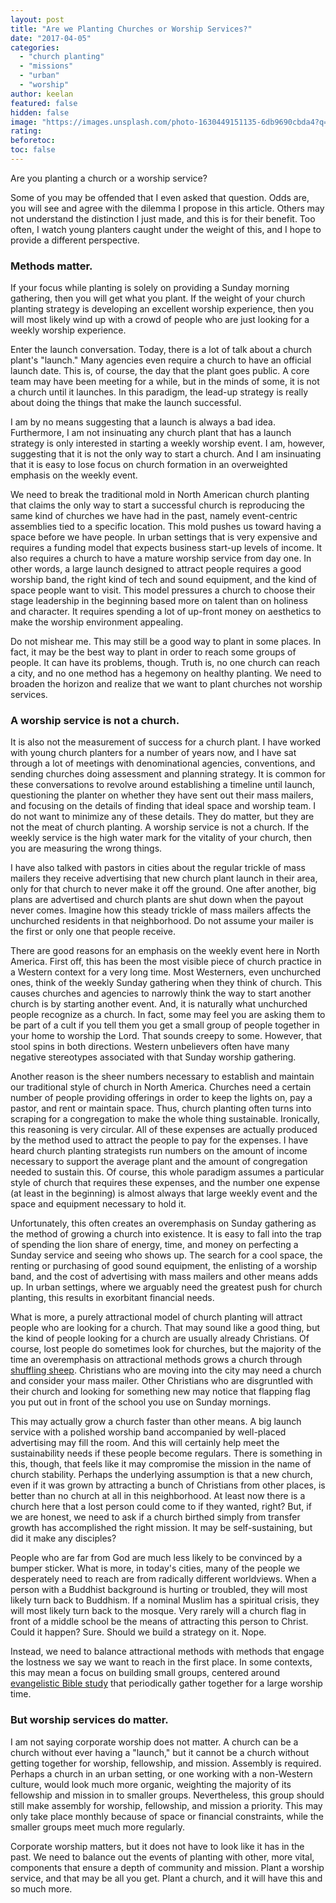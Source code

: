 ```yaml
---
layout: post
title: "Are we Planting Churches or Worship Services?"
date: "2017-04-05"
categories: 
  - "church planting"
  - "missions"
  - "urban"
  - "worship"
author: keelan
featured: false
hidden: false
image: "https://images.unsplash.com/photo-1630449151135-6db9690cbda4?q=80&w=2070&auto=format&fit=crop&ixlib=rb-4.0.3&ixid=M3wxMjA3fDB8MHxwaG90by1wYWdlfHx8fGVufDB8fHx8fA%3D%3D"
rating:
beforetoc:
toc: false
---
```


Are you planting a church or a worship service?

Some of you may be offended that I even asked that question. Odds are, you will see and agree with the dilemma I propose in this article. Others may not understand the distinction I just made, and this is for their benefit. Too often, I watch young planters caught under the weight of this, and I hope to provide a different perspective.

### Methods matter.

If your focus while planting is solely on providing a Sunday morning gathering, then you will get what you plant. If the weight of your church planting strategy is developing an excellent worship experience, then you will most likely wind up with a crowd of people who are just looking for a weekly worship experience.

Enter the launch conversation. Today, there is a lot of talk about a church plant's "launch." Many agencies even require a church to have an official launch date. This is, of course, the day that the plant goes public. A core team may have been meeting for a while, but in the minds of some, it is not a church until it launches. In this paradigm, the lead-up strategy is really about doing the things that make the launch successful.

I am by no means suggesting that a launch is always a bad idea. Furthermore, I am not insinuating any church plant that has a launch strategy is only interested in starting a weekly worship event. I am, however, suggesting that it is not the only way to start a church. And I am insinuating that it is easy to lose focus on church formation in an overweighted emphasis on the weekly event.

We need to break the traditional mold in North American church planting that claims the only way to start a successful church is reproducing the same kind of churches we have had in the past, namely event-centric assemblies tied to a specific location. This mold pushes us toward having a space before we have people. In urban settings that is very expensive and requires a funding model that expects business start-up levels of income. It also requires a church to have a mature worship service from day one. In other words, a large launch designed to attract people requires a good worship band, the right kind of tech and sound equipment, and the kind of space people want to visit. This model pressures a church to choose their stage leadership in the beginning based more on talent than on holiness and character. It requires spending a lot of up-front money on aesthetics to make the worship environment appealing.

Do not mishear me. This may still be a good way to plant in some places. In fact, it may be the best way to plant in order to reach some groups of people. It can have its problems, though. Truth is, no one church can reach a city, and no one method has a hegemony on healthy planting. We need to broaden the horizon and realize that we want to plant churches not worship services.

### A worship service is not a church.

It is also not the measurement of success for a church plant. I have worked with young church planters for a number of years now, and I have sat through a lot of meetings with denominational agencies, conventions, and sending churches doing assessment and planning strategy. It is common for these conversations to revolve around establishing a timeline until launch, questioning the planter on whether they have sent out their mass mailers, and focusing on the details of finding that ideal space and worship team. I do not want to minimize any of these details. They do matter, but they are not the meat of church planting. A worship service is not a church. If the weekly service is the high water mark for the vitality of your church, then you are measuring the wrong things.

I have also talked with pastors in cities about the regular trickle of mass mailers they receive advertising that new church plant launch in their area, only for that church to never make it off the ground. One after another, big plans are advertised and church plants are shut down when the payout never comes. Imagine how this steady trickle of mass mailers affects the unchurched residents in that neighborhood. Do not assume your mailer is the first or only one that people receive. 

There are good reasons for an emphasis on the weekly event here in North America. First off, this has been the most visible piece of church practice in a Western context for a very long time. Most Westerners, even unchurched ones, think of the weekly Sunday gathering when they think of church. This causes churches and agencies to narrowly think the way to start another church is by starting another event. And, it is naturally what unchurched people recognize as a church. In fact, some may feel you are asking them to be part of a cult if you tell them you get a small group of people together in your home to worship the Lord. That sounds creepy to some. However, that stool spins in both directions. Western unbelievers often have many negative stereotypes associated with that Sunday worship gathering.

Another reason is the sheer numbers necessary to establish and maintain our traditional style of church in North America. Churches need a certain number of people providing offerings in order to keep the lights on, pay a pastor, and rent or maintain space. Thus, church planting often turns into scraping for a congregation to make the whole thing sustainable. Ironically, this reasoning is very circular. All of these expenses are actually produced by the method used to attract the people to pay for the expenses. I have heard church planting strategists run numbers on the amount of income necessary to support the average plant and the amount of congregation needed to sustain this. Of course, this whole paradigm assumes a particular style of church that requires these expenses, and the number one expense (at least in the beginning) is almost always that large weekly event and the space and equipment necessary to hold it.

Unfortunately, this often creates an overemphasis on Sunday gathering as the method of growing a church into existence. It is easy to fall into the trap of spending the lion share of energy, time, and money on perfecting a Sunday service and seeing who shows up. The search for a cool space, the renting or purchasing of good sound equipment, the enlisting of a worship band, and the cost of advertising with mass mailers and other means adds up. In urban settings, where we arguably need the greatest push for church planting, this results in exorbitant financial needs.

What is more, a purely attractional model of church planting will attract people who are looking for a church. That may sound like a good thing, but the kind of people looking for a church are usually already Christians. Of course, lost people do sometimes look for churches, but the majority of the time an overemphasis on attractional methods grows a church through [shuffling sheep](https://keelancook.com/2016/09/shuffling-sheep-church-growth-does-not-necessarily-equal-reaching-people.html). Christians who are moving into the city may need a church and consider your mass mailer. Other Christians who are disgruntled with their church and looking for something new may notice that flapping flag you put out in front of the school you use on Sunday mornings.

This may actually grow a church faster than other means. A big launch service with a polished worship band accompanied by well-placed advertising may fill the room. And this will certainly help meet the sustainability needs if these people become regulars. There is something in this, though, that feels like it may compromise the mission in the name of church stability. Perhaps the underlying assumption is that a new church, even if it was grown by attracting a bunch of Christians from other places, is better than no church at all in this neighborhood. At least now there is a church here that a lost person could come to if they wanted, right? But, if we are honest, we need to ask if a church birthed simply from transfer growth has accomplished the right mission. It may be self-sustaining, but did it make any disciples?

People who are far from God are much less likely to be convinced by a bumper sticker. What is more, in today's cities, many of the people we desperately need to reach are from radically different worldviews. When a person with a Buddhist background is hurting or troubled, they will most likely turn back to Buddhism. If a nominal Muslim has a spiritual crisis, they will most likely turn back to the mosque. Very rarely will a church flag in front of a middle school be the means of attracting this person to Christ. Could it happen? Sure. Should we build a strategy on it. Nope.

Instead, we need to balance attractional methods with methods that engage the lostness we say we want to reach in the first place. In some contexts, this may mean a focus on building small groups, centered around [evangelistic Bible study](https://keelancook.com/2016/03/church-small-groups-reimagined-use-them-for-outreach-through-bible-storying.html) that periodically gather together for a large worship time.

### But worship services do matter.

I am not saying corporate worship does not matter. A church can be a church without ever having a "launch," but it cannot be a church without getting together for worship, fellowship, and mission. Assembly is required. Perhaps a church in an urban setting, or one working with a non-Western culture, would look much more organic, weighting the majority of its fellowship and mission in to smaller groups. Nevertheless, this group should still make assembly for worship, fellowship, and mission a priority. This may only take place monthly because of space or financial constraints, while the smaller groups meet much more regularly.

Corporate worship matters, but it does not have to look like it has in the past. We need to balance out the events of planting with other, more vital, components that ensure a depth of community and mission. Plant a worship service, and that may be all you get. Plant a church, and it will have this and so much more.
